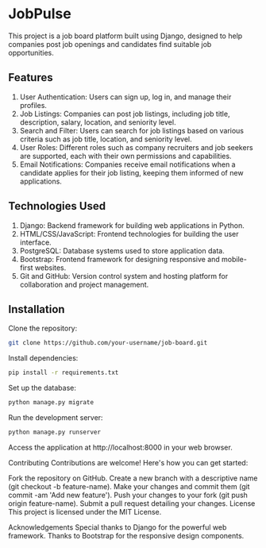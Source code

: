 # JobPulse
This project is a job board platform built using Django, designed to help companies post job openings and candidates find suitable job opportunities.

## Features
1. User Authentication: Users can sign up, log in, and manage their profiles.
2. Job Listings: Companies can post job listings, including job title, description, salary, location, and seniority level.
3. Search and Filter: Users can search for job listings based on various criteria such as job title, location, and seniority level.
4. User Roles: Different roles such as company recruiters and job seekers are supported, each with their own permissions and capabilities.
5. Email Notifications: Companies receive email notifications when a candidate applies for their job listing, keeping them informed of new applications.


## Technologies Used
1. Django: Backend framework for building web applications in Python.
2. HTML/CSS/JavaScript: Frontend technologies for building the user interface.
3. PostgreSQL: Database systems used to store application data.
4. Bootstrap: Frontend framework for designing responsive and mobile-first websites.
5. Git and GitHub: Version control system and hosting platform for collaboration and project management.


## Installation
Clone the repository:
``` bash
git clone https://github.com/your-username/job-board.git
```

Install dependencies:
``` bash
pip install -r requirements.txt
```

Set up the database:
``` python
python manage.py migrate
```

Run the development server:
``` python
python manage.py runserver
```

Access the application at http://localhost:8000 in your web browser.

Contributing
Contributions are welcome! Here's how you can get started:

Fork the repository on GitHub.
Create a new branch with a descriptive name (git checkout -b feature-name).
Make your changes and commit them (git commit -am 'Add new feature').
Push your changes to your fork (git push origin feature-name).
Submit a pull request detailing your changes.
License
This project is licensed under the MIT License.

Acknowledgements
Special thanks to Django for the powerful web framework.
Thanks to Bootstrap for the responsive design components.
